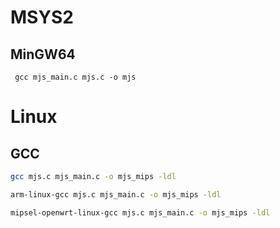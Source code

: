 # MSYS2

## MinGW64

` gcc mjs_main.c mjs.c -o mjs`



# Linux

## GCC

```bash
gcc mjs.c mjs_main.c -o mjs_mips -ldl

arm-linux-gcc mjs.c mjs_main.c -o mjs_mips -ldl

mipsel-openwrt-linux-gcc mjs.c mjs_main.c -o mjs_mips -ldl
```

